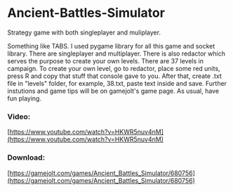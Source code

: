 # Ancient-Battles-Simulator
Strategy game with both singleplayer and muliplayer.

Something like TABS. I used pygame library for all this game and socket library. There are singleplayer and multiplayer. 
There is also redactor which serves the purpose to create your own levels. There are 37 levels in campaign. To create 
your own level, go to redactor, place some red units, press R and copy that stuff that console gave to you. After that, 
create .txt file in "levels" folder, for example, 38.txt, paste text inside and save. Further instutions and game tips 
will be on gamejolt's game page. As usual, have fun playing.

### Video: 

[https://www.youtube.com/watch?v=HKWR5nuv4nM](https://www.youtube.com/watch?v=HKWR5nuv4nM)

### Download:

[https://gamejolt.com/games/Ancient_Battles_Simulator/680756](https://gamejolt.com/games/Ancient_Battles_Simulator/680756)
